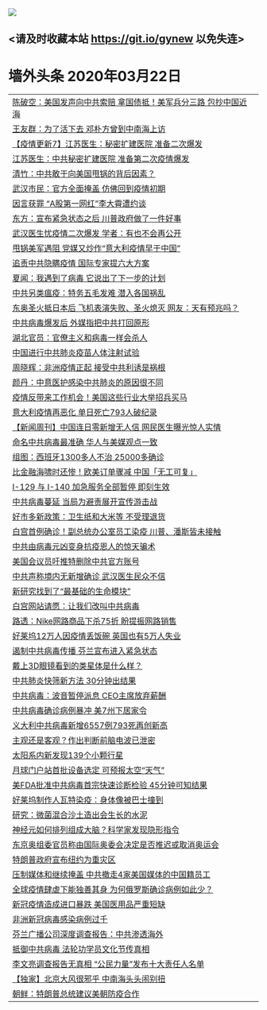
<tr>
  <td align=center><img src="https://cdn.jsdelivr.net/gh/gyoupiodf/im1/%E5%BE%AE%E4%BF%A1%E8%AF%B4%E6%98%8E4.jpg" /></td>  
</tr>

## <请及时收藏本站 https://git.io/gynew 以免失连> </a>
# 墙外头条 2020年03月22日</a>

<table>

<tr><td colspan="2" align="left"><a href="https://xfine.casa/oo.aspx?name=c1146730&key=exgxucyqmkwgvwch&from=gy">陈破空：美国发声向中共索赔 拿国债抵！美军兵分三路 包抄中国近海</a></td></tr>
<tr><td colspan="2" align="left"><a href="https://xfine.casa/oo.aspx?name=c1146720&key=exgxucyqmkwgvwch&from=gy">王友群：为了活下去 邓朴方曾到中南海上访</a></td></tr>
<tr><td colspan="2" align="left"><a href="https://xfine.casa/oo.aspx?name=c1144413&key=exgxucyqmkwgvwch&from=gy">【疫情更新7】江苏医生：秘密扩建医院 准备二次爆发</a></td></tr>
<tr><td colspan="2" align="left"><a href="https://xfine.casa/oo.aspx?name=c1146691&key=exgxucyqmkwgvwch&from=gy">江苏医生：中共秘密扩建医院 准备第二次疫情爆发</a></td></tr>
<tr><td colspan="2" align="left"><a href="https://xfine.casa/oo.aspx?name=c1146718&key=exgxucyqmkwgvwch&from=gy">清竹：中共敢于向美国甩锅的背后因素？</a></td></tr>
<tr><td colspan="2" align="left"><a href="https://xfine.casa/oo.aspx?name=c1146729&key=exgxucyqmkwgvwch&from=gy">武汉市民：官方全面掩盖 仿佛回到疫情初期</a></td></tr>
<tr><td colspan="2" align="left"><a href="https://xfine.casa/oo.aspx?name=c1146726&key=exgxucyqmkwgvwch&from=gy">因言获罪 “A股第一网红”李大霄遭约谈</a></td></tr>
<tr><td colspan="2" align="left"><a href="https://xfine.casa/oo.aspx?name=c1146722&key=exgxucyqmkwgvwch&from=gy">东方：宣布紧急状态之后 川普政府做了一件好事</a></td></tr>
<tr><td colspan="2" align="left"><a href="https://xfine.casa/oo.aspx?name=c1146701&key=exgxucyqmkwgvwch&from=gy">武汉医生忧疫情二次爆发 学者：有也不会再公开</a></td></tr>
<tr><td colspan="2" align="left"><a href="https://xfine.casa/oo.aspx?name=c1146721&key=exgxucyqmkwgvwch&from=gy">甩锅美军遇阻 党媒又炒作“意大利疫情早于中国”</a></td></tr>
<tr><td colspan="2" align="left"><a href="https://xfine.casa/oo.aspx?name=c1146719&key=exgxucyqmkwgvwch&from=gy">追责中共隐瞒疫情 国际专家提六大方案</a></td></tr>
<tr><td colspan="2" align="left"><a href="https://xfine.casa/oo.aspx?name=c1146723&key=exgxucyqmkwgvwch&from=gy">夏闻：我遇到了病毒 它说出了下一步的计划</a></td></tr>
<tr><td colspan="2" align="left"><a href="https://xfine.casa/oo.aspx?name=c1146717&key=exgxucyqmkwgvwch&from=gy">中共另类瘟疫：特务五毛发难 潜入各国祸乱</a></td></tr>
<tr><td colspan="2" align="left"><a href="https://xfine.casa/oo.aspx?name=c1146708&key=exgxucyqmkwgvwch&from=gy">东奥圣火抵日本后 飞机表演失败、圣火熄灭 网友：天有预兆吗？</a></td></tr>
<tr><td colspan="2" align="left"><a href="https://xfine.casa/oo.aspx?name=c1146698&key=exgxucyqmkwgvwch&from=gy">中共病毒爆发后 外媒指把中共打回原形</a></td></tr>
<tr><td colspan="2" align="left"><a href="https://xfine.casa/oo.aspx?name=c1146711&key=exgxucyqmkwgvwch&from=gy">湖北官员：官僚主义和病毒一样会杀人</a></td></tr>
<tr><td colspan="2" align="left"><a href="https://xfine.casa/oo.aspx?name=c1146710&key=exgxucyqmkwgvwch&from=gy">中国进行中共肺炎疫苗人体注射试验</a></td></tr>
<tr><td colspan="2" align="left"><a href="https://xfine.casa/oo.aspx?name=c1146728&key=exgxucyqmkwgvwch&from=gy">周晓辉：非洲疫情正起 接受中共利诱是祸根</a></td></tr>
<tr><td colspan="2" align="left"><a href="https://xfine.casa/oo.aspx?name=c1146716&key=exgxucyqmkwgvwch&from=gy">颜丹：中意医护感染中共肺炎的原因很不同</a></td></tr>
<tr><td colspan="2" align="left"><a href="https://xfine.casa/oo.aspx?name=c1146696&key=exgxucyqmkwgvwch&from=gy">疫情反带来工作机会！美国这些行业大举招兵买马</a></td></tr>
<tr><td colspan="2" align="left"><a href="https://xfine.casa/oo.aspx?name=c1146735&key=exgxucyqmkwgvwch&from=gy">意大利疫情再恶化 单日死亡793人破纪录</a></td></tr>
<tr><td colspan="2" align="left"><a href="https://xfine.casa/oo.aspx?name=c1146744&key=exgxucyqmkwgvwch&from=gy">【新闻周刊】中国连日零新增无人信 网民医生曝光惊人实情</a></td></tr>
<tr><td colspan="2" align="left"><a href="https://xfine.casa/oo.aspx?name=c1146700&key=exgxucyqmkwgvwch&from=gy">命名中共病毒最准确 华人与美媒观点一致</a></td></tr>
<tr><td colspan="2" align="left"><a href="https://xfine.casa/oo.aspx?name=c1146727&key=exgxucyqmkwgvwch&from=gy">组图：西班牙1300多人不治 25000多确诊</a></td></tr>
<tr><td colspan="2" align="left"><a href="https://xfine.casa/oo.aspx?name=c1146749&key=exgxucyqmkwgvwch&from=gy">比金融海啸时还惨！欧美订单骤减 中国「无工可复」</a></td></tr>
<tr><td colspan="2" align="left"><a href="https://xfine.casa/oo.aspx?name=c1146705&key=exgxucyqmkwgvwch&from=gy">I-129 与 I-140 加急服务全部暂停 即刻生效</a></td></tr>
<tr><td colspan="2" align="left"><a href="https://xfine.casa/oo.aspx?name=c1146734&key=exgxucyqmkwgvwch&from=gy">中共病毒蔓延 当局为避责展开宣传游击战</a></td></tr>
<tr><td colspan="2" align="left"><a href="https://xfine.casa/oo.aspx?name=c1146704&key=exgxucyqmkwgvwch&from=gy">好市多新政策：卫生纸和大米等 不受理退货</a></td></tr>
<tr><td colspan="2" align="left"><a href="https://xfine.casa/oo.aspx?name=c1146707&key=exgxucyqmkwgvwch&from=gy">白宫首例确诊！副总统办公室员工染疫 川普、潘斯皆未接触</a></td></tr>
<tr><td colspan="2" align="left"><a href="https://xfine.casa/oo.aspx?name=c1146733&key=exgxucyqmkwgvwch&from=gy">中共由病毒元凶变身抗疫恩人的惊天骗术</a></td></tr>
<tr><td colspan="2" align="left"><a href="https://xfine.casa/oo.aspx?name=c1146743&key=exgxucyqmkwgvwch&from=gy">美国会议员吁推特删除中共官方账号</a></td></tr>
<tr><td colspan="2" align="left"><a href="https://xfine.casa/oo.aspx?name=c1146699&key=exgxucyqmkwgvwch&from=gy">中共声称境内无新增确诊 武汉医生民众不信</a></td></tr>
<tr><td colspan="2" align="left"><a href="https://xfine.casa/oo.aspx?name=c1146756&key=exgxucyqmkwgvwch&from=gy">新研究找到了“最基础的生命模块”</a></td></tr>
<tr><td colspan="2" align="left"><a href="https://xfine.casa/oo.aspx?name=c1146742&key=exgxucyqmkwgvwch&from=gy">白宫网站请愿：让我们改叫中共病毒</a></td></tr>
<tr><td colspan="2" align="left"><a href="https://xfine.casa/oo.aspx?name=c1146697&key=exgxucyqmkwgvwch&from=gy">路透：Nike网路商品下杀75折 盼提振网路销售</a></td></tr>
<tr><td colspan="2" align="left"><a href="https://xfine.casa/oo.aspx?name=c1146706&key=exgxucyqmkwgvwch&from=gy">好莱坞12万人因疫情丢饭碗 英国也有5万人失业</a></td></tr>
<tr><td colspan="2" align="left"><a href="https://xfine.casa/oo.aspx?name=c1146715&key=exgxucyqmkwgvwch&from=gy">遏制中共病毒传播 芬兰宣布进入紧急状态</a></td></tr>
<tr><td colspan="2" align="left"><a href="https://xfine.casa/oo.aspx?name=c1146754&key=exgxucyqmkwgvwch&from=gy">戴上3D眼镜看到的类星体是什么样？</a></td></tr>
<tr><td colspan="2" align="left"><a href="https://xfine.casa/oo.aspx?name=c1146751&key=exgxucyqmkwgvwch&from=gy">中共肺炎快筛新方法 30分钟出结果</a></td></tr>
<tr><td colspan="2" align="left"><a href="https://xfine.casa/oo.aspx?name=c1146712&key=exgxucyqmkwgvwch&from=gy">中共病毒：波音暂停派息 CEO主席放弃薪酬</a></td></tr>
<tr><td colspan="2" align="left"><a href="https://xfine.casa/oo.aspx?name=c1146750&key=exgxucyqmkwgvwch&from=gy">中共病毒确诊病例暴冲 美7州下居家令</a></td></tr>
<tr><td colspan="2" align="left"><a href="https://xfine.casa/oo.aspx?name=c1146747&key=exgxucyqmkwgvwch&from=gy">义大利中共病毒新增6557例793死再创新高</a></td></tr>
<tr><td colspan="2" align="left"><a href="https://xfine.casa/oo.aspx?name=c1146752&key=exgxucyqmkwgvwch&from=gy">主观还是客观？作出判断前脑电波已泄密</a></td></tr>
<tr><td colspan="2" align="left"><a href="https://xfine.casa/oo.aspx?name=c1146753&key=exgxucyqmkwgvwch&from=gy">太阳系内新发现139个小颗行星</a></td></tr>
<tr><td colspan="2" align="left"><a href="https://xfine.casa/oo.aspx?name=c1146755&key=exgxucyqmkwgvwch&from=gy">月球门户站首批设备选定 可预报太空“天气”</a></td></tr>
<tr><td colspan="2" align="left"><a href="https://xfine.casa/oo.aspx?name=c1146748&key=exgxucyqmkwgvwch&from=gy">美FDA批准中共病毒首宗快速诊断检验 45分钟可知结果</a></td></tr>
<tr><td colspan="2" align="left"><a href="https://xfine.casa/oo.aspx?name=c1146774&key=exgxucyqmkwgvwch&from=gy">好莱坞制作人瓦特染疫：身体像被巴士撞到</a></td></tr>
<tr><td colspan="2" align="left"><a href="https://xfine.casa/oo.aspx?name=c1146779&key=exgxucyqmkwgvwch&from=gy">研究：微菌混合沙土造出会生长的水泥</a></td></tr>
<tr><td colspan="2" align="left"><a href="https://xfine.casa/oo.aspx?name=c1146780&key=exgxucyqmkwgvwch&from=gy">神经元如何排列组成大脑？科学家发现隐形指令</a></td></tr>
<tr><td colspan="2" align="left"><a href="https://xfine.casa/oo.aspx?name=c1146781&key=exgxucyqmkwgvwch&from=gy">东京奥组委官员称由国际奥委会决定是否推迟或取消奥运会</a></td></tr>
<tr><td colspan="2" align="left"><a href="https://xfine.casa/oo.aspx?name=c1146782&key=exgxucyqmkwgvwch&from=gy">特朗普政府宣布纽约为重灾区</a></td></tr>
<tr><td colspan="2" align="left"><a href="https://xfine.casa/oo.aspx?name=c1146778&key=exgxucyqmkwgvwch&from=gy">压制媒体和继续掩盖  中共撤走4家美国媒体的中国籍员工</a></td></tr>
<tr><td colspan="2" align="left"><a href="https://xfine.casa/oo.aspx?name=c1146783&key=exgxucyqmkwgvwch&from=gy">全球疫情肆虐下能独善其身 为何俄罗斯确诊病例如此少？</a></td></tr>
<tr><td colspan="2" align="left"><a href="https://xfine.casa/oo.aspx?name=c1146784&key=exgxucyqmkwgvwch&from=gy">新冠疫情造成进口暴跌 美国医用品严重短缺</a></td></tr>
<tr><td colspan="2" align="left"><a href="https://xfine.casa/oo.aspx?name=c1146785&key=exgxucyqmkwgvwch&from=gy">非洲新冠病毒感染病例过千</a></td></tr>
<tr><td colspan="2" align="left"><a href="https://xfine.casa/oo.aspx?name=c1146775&key=exgxucyqmkwgvwch&from=gy">芬兰广播公司深度调查报告：中共渗透海外</a></td></tr>
<tr><td colspan="2" align="left"><a href="https://xfine.casa/oo.aspx?name=c1146776&key=exgxucyqmkwgvwch&from=gy">抵御中共病毒 法轮功学员文化节传真相</a></td></tr>
<tr><td colspan="2" align="left"><a href="https://xfine.casa/oo.aspx?name=c1146786&key=exgxucyqmkwgvwch&from=gy">李文亮调查报告无真相 “公民力量”发布十大责任人名单</a></td></tr>
<tr><td colspan="2" align="left"><a href="https://xfine.casa/oo.aspx?name=c1146777&key=exgxucyqmkwgvwch&from=gy">【独家】北京大风很邪乎 中南海头头闹别扭</a></td></tr>
<tr><td colspan="2" align="left"><a href="https://xfine.casa/oo.aspx?name=c1146787&key=exgxucyqmkwgvwch&from=gy">朝鲜：特朗普总统建议美朝防疫合作</a></td></tr>


</table>
